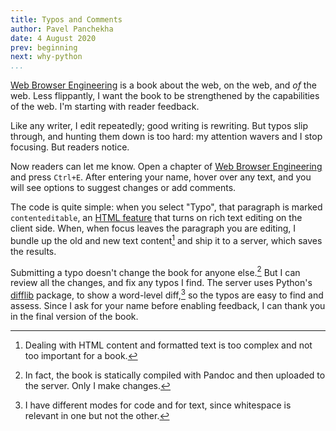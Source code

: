 ```yaml
---
title: Typos and Comments
author: Pavel Panchekha
date: 4 August 2020
prev: beginning
next: why-python
...
```


[Web Browser Engineering](../) is a book about the web, on the web,
and *of* the web. Less flippantly, I want the book to be strengthened
by the capabilities of the web. I'm starting with reader feedback.

Like any writer, I edit repeatedly; good writing is rewriting. But
typos slip through, and hunting them down is too hard: my attention
wavers and I stop focusing. But readers notice.

Now readers can let me know. Open a chapter of [Web Browser
Engineering](../) and press `Ctrl+E`. After entering your name, hover
over any text, and you will see options to suggest changes or add
comments.

The code is quite simple: when you select "Typo", that paragraph is
marked `contenteditable`, an [HTML feature][contenteditable] that
turns on rich text editing on the client side. When, when focus leaves
the paragraph you are editing, I bundle up the old and new text
content[^1] and ship it to a server, which saves the results.

Submitting a typo doesn't change the book for anyone else.[^2] But I
can review all the changes, and fix any typos I find. The server uses
Python's [difflib][difflib] package, to show a word-level diff,[^3]
so the typos are easy to find and assess. Since I ask for your name
before enabling feedback, I can thank you in the final version of the
book.

[contenteditable]: https://developer.mozilla.org/en-US/docs/Web/HTML/Global_attributes/contenteditable
[difflib]: https://docs.python.org/3/library/difflib.html
[^1]: Dealing with HTML content and formatted text is too complex and
    not too important for a book.
[^2]: In fact, the book is statically compiled with Pandoc and then
    uploaded to the server. Only I make changes.
[^3]: I have different modes for code and for text, since whitespace
    is relevant in one but not the other.
